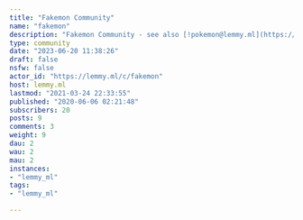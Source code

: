 ```yaml
---
title: "Fakemon Community" 
name: "fakemon"
description: "Fakemon Community - see also [!pokemon@lemmy.ml](https://lemmy.ml/c/pokemon) !"
type: community
date: "2023-06-20 11:38:26"
draft: false
nsfw: false
actor_id: "https://lemmy.ml/c/fakemon"
host: lemmy.ml
lastmod: "2021-03-24 22:33:55"
published: "2020-06-06 02:21:48"
subscribers: 20
posts: 9
comments: 3
weight: 9
dau: 2
wau: 2
mau: 2
instances:
- "lemmy_ml"
tags: 
- "lemmy_ml"

---
```

